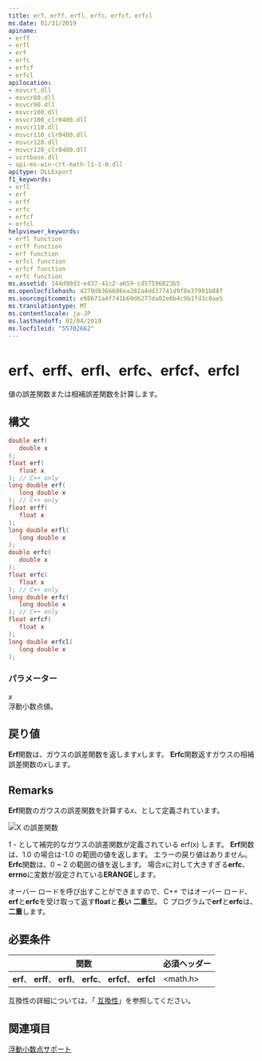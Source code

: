 ```yaml
---
title: erf、erff、erfl、erfc、erfcf、erfcl
ms.date: 01/31/2019
apiname:
- erff
- erfl
- erf
- erfc
- erfcf
- erfcl
apilocation:
- msvcrt.dll
- msvcr80.dll
- msvcr90.dll
- msvcr100.dll
- msvcr100_clr0400.dll
- msvcr110.dll
- msvcr110_clr0400.dll
- msvcr120.dll
- msvcr120_clr0400.dll
- ucrtbase.dll
- api-ms-win-crt-math-l1-1-0.dll
apitype: DLLExport
f1_keywords:
- erfl
- erf
- erff
- erfc
- erfcf
- erfcl
helpviewer_keywords:
- erfl function
- erff function
- erf function
- erfcl function
- erfcf function
- erfc function
ms.assetid: 144d90d3-e437-41c2-a659-cd57596023b5
ms.openlocfilehash: 4270d8366686ea282a4dd37741d9f8e37991b88f
ms.sourcegitcommit: e98671a4f741b69d6277da02e6b4c9b1fd3c0ae5
ms.translationtype: MT
ms.contentlocale: ja-JP
ms.lasthandoff: 02/04/2019
ms.locfileid: "55702662"
---
```

# <a name="erf-erff-erfl-erfc-erfcf-erfcl"></a>erf、erff、erfl、erfc、erfcf、erfcl

値の誤差関数または相補誤差関数を計算します。

## <a name="syntax"></a>構文

```C
double erf(
   double x
);
float erf(
   float x
); // C++ only
long double erf(
   long double x
); // C++ only
float erff(
   float x
);
long double erfl(
   long double x
);
double erfc(
   double x
);
float erfc(
   float x
); // C++ only
long double erfc(
   long double x
); // C++ only
float erfcf(
   float x
);
long double erfcl(
   long double x
);
```

### <a name="parameters"></a>パラメーター

*x*<br/>
浮動小数点値。

## <a name="return-value"></a>戻り値

**Erf**関数は、ガウスの誤差関数を返します*x*します。 **Erfc**関数返すガウスの相補誤差関数の*x*します。

## <a name="remarks"></a>Remarks

**Erf**関数のガウスの誤差関数を計算する*x*、として定義されています。

![X の誤差関数](media/crt_erf_formula.PNG "x の誤差関数")

1 - として補完的なガウスの誤差関数が定義されている erf(x) します。 **Erf**関数は、1.0 の場合は-1.0 の範囲の値を返します。 エラーの戻り値はありません。 **Erfc**関数は、0 ~ 2 の範囲の値を返します。 場合*x*に対して大きすぎる**erfc**、 **errno**に変数が設定されている**ERANGE**します。

オーバー ロードを呼び出すことができますので、C++ ではオーバー ロード、 **erf**と**erfc**を受け取って返す**float**と**長い** **二重**型。 C プログラムで**erf**と**erfc**は、**二重**します。

## <a name="requirements"></a>必要条件

|関数|必須ヘッダー|
|--------------|---------------------|
|**erf**、 **erff**、 **erfl**、 **erfc**、 **erfcf**、 **erfcl**|\<math.h>|

互換性の詳細については、「 [互換性](../../c-runtime-library/compatibility.md)」を参照してください。

## <a name="see-also"></a>関連項目

[浮動小数点サポート](../../c-runtime-library/floating-point-support.md)<br/>
